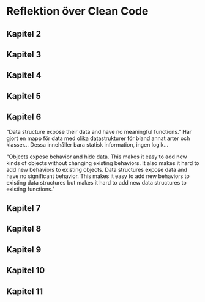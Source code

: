 # Reflektion över Clean Code

## Kapitel 2


## Kapitel 3


## Kapitel 4


## Kapitel 5


## Kapitel 6
"Data structure expose their data and have no meaningful functions."
Har gjort en mapp för data med olika datastrukturer för bland annat arter och klasser... Dessa innehåller bara statisk information, ingen logik...

"Objects expose behavior and hide data. This makes it easy to add new kinds of objects
without changing existing behaviors. It also makes it hard to add new behaviors to existing
objects. Data structures expose data and have no significant behavior. This makes it easy to
add new behaviors to existing data structures but makes it hard to add new data structures
to existing functions."

## Kapitel 7


## Kapitel 8


## Kapitel 9


## Kapitel 10


## Kapitel 11

